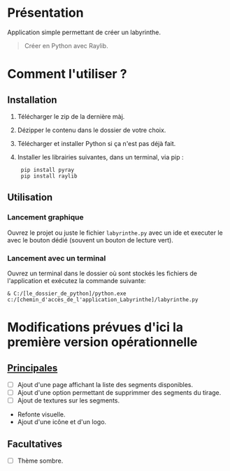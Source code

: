# Présentation

Application simple permettant de créer un labyrinthe.

> Créer en Python avec Raylib.

# Comment l'utiliser ?

## Installation

1. Télécharger le zip de la dernière màj.
2. Dézipper le contenu dans le dossier de votre choix.
3. Télécharger et installer Python si ça n'est pas déjà fait.
4. Installer les librairies suivantes, dans un terminal, via pip :

        pip install pyray
        pip install raylib

## Utilisation

### Lancement graphique

Ouvrez le projet ou juste le fichier `labyrinthe.py` avec un ide et executer le avec le bouton dédié (souvent un bouton de lecture vert).

### Lancement avec un terminal

Ouvrez un terminal dans le dossier où sont stockés les fichiers de l'application et exécutez la commande suivante:

    & C:/[le_dossier_de_python]/python.exe c:/[chemin_d'accès_de_l'application_Labyrinthe]/labyrinthe.py

# Modifications prévues d'ici la première version opérationnelle

## <ins>Principales</ins>

- [ ] Ajout d'une page affichant la liste des segments disponibles.
- [ ] Ajout d'une option permettant de supprimmer des segments du tirage.
- [ ] Ajout de textures sur les segments.
- Refonte visuelle.
- Ajout d'une icône et d'un logo.

## Facultatives

- [ ] Thème sombre.
